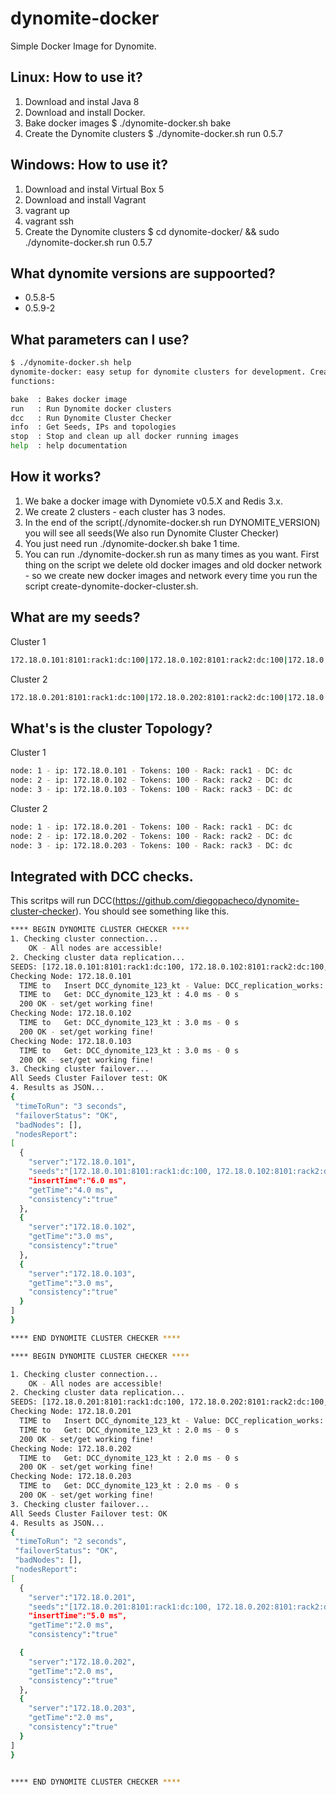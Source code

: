 # dynomite-docker
Simple Docker Image for Dynomite. 

## Linux: How to use it?
1. Download and instal Java 8
2. Download and install Docker.
3. Bake docker images $ ./dynomite-docker.sh bake
3. Create the Dynomite clusters $ ./dynomite-docker.sh run 0.5.7

## Windows: How to use it?
1. Download and instal Virtual Box 5
2. Download and install Vagrant
3. vagrant up 
4. vagrant ssh
5. Create the Dynomite clusters $ cd dynomite-docker/ && sudo ./dynomite-docker.sh run 0.5.7

## What dynomite versions are suppoorted?

* 0.5.8-5 <BR>
* 0.5.9-2 <BR>

## What parameters can I use? 
```bash
$ ./dynomite-docker.sh help
dynomite-docker: easy setup for dynomite clusters for development. Created by: Diego Pacheco.
functions: 

bake  : Bakes docker image
run   : Run Dynomite docker clusters
dcc   : Run Dynomite Cluster Checker
info  : Get Seeds, IPs and topologies
stop  : Stop and clean up all docker running images
help  : help documentation
```

## How it works? 
1. We bake a docker image with Dynomiete v0.5.X and Redis 3.x.
2. We create 2 clusters - each cluster has 3 nodes.
3. In the end of the script(./dynomite-docker.sh run DYNOMITE_VERSION) you will see all seeds(We also run Dynomite Cluster Checker)
4. You just need run ./dynomite-docker.sh bake 1 time.
5. You can run ./dynomite-docker.sh run as many times as you want. First thing on the script we delete old docker images and old docker network - so we create new docker images and network every time you run the script create-dynomite-docker-cluster.sh. 

## What are my seeds?

Cluster 1
```bash
172.18.0.101:8101:rack1:dc:100|172.18.0.102:8101:rack2:dc:100|172.18.0.103:8101:rack3:dc:100
```
Cluster 2
```bash
172.18.0.201:8101:rack1:dc:100|172.18.0.202:8101:rack2:dc:100|172.18.0.203:8101:rack3:dc:100
```

## What's is the cluster Topology?

Cluster 1 
```bash
node: 1 - ip: 172.18.0.101 - Tokens: 100 - Rack: rack1 - DC: dc 
node: 2 - ip: 172.18.0.102 - Tokens: 100 - Rack: rack2 - DC: dc
node: 3 - ip: 172.18.0.103 - Tokens: 100 - Rack: rack3 - DC: dc
```

Cluster 2 
```bash
node: 1 - ip: 172.18.0.201 - Tokens: 100 - Rack: rack1 - DC: dc 
node: 2 - ip: 172.18.0.202 - Tokens: 100 - Rack: rack2 - DC: dc
node: 3 - ip: 172.18.0.203 - Tokens: 100 - Rack: rack3 - DC: dc
```

## Integrated with DCC checks. 

This scritps will run DCC(https://github.com/diegopacheco/dynomite-cluster-checker). You should see something like this.

```bash
**** BEGIN DYNOMITE CLUSTER CHECKER ****
1. Checking cluster connection... 
    OK - All nodes are accessible! 
2. Checking cluster data replication... 
SEEDS: [172.18.0.101:8101:rack1:dc:100, 172.18.0.102:8101:rack2:dc:100, 172.18.0.103:8101:rack3:dc:100]
Checking Node: 172.18.0.101
  TIME to   Insert DCC_dynomite_123_kt - Value: DCC_replication_works: 6.0 ms - 0 s
  TIME to   Get: DCC_dynomite_123_kt : 4.0 ms - 0 s
  200 OK - set/get working fine!
Checking Node: 172.18.0.102
  TIME to   Get: DCC_dynomite_123_kt : 3.0 ms - 0 s
  200 OK - set/get working fine!
Checking Node: 172.18.0.103
  TIME to   Get: DCC_dynomite_123_kt : 3.0 ms - 0 s
  200 OK - set/get working fine!
3. Checking cluster failover... 
All Seeds Cluster Failover test: OK
4. Results as JSON... 
{
 "timeToRun": "3 seconds",
 "failoverStatus": "OK",
 "badNodes": [], 
 "nodesReport":
[
  {
    "server":"172.18.0.101",
    "seeds":"[172.18.0.101:8101:rack1:dc:100, 172.18.0.102:8101:rack2:dc:100, 172.18.0.103:8101:rack3:dc:100]",
    "insertTime":"6.0 ms",
    "getTime":"4.0 ms",
    "consistency":"true"
  },
  {
    "server":"172.18.0.102",
    "getTime":"3.0 ms",
    "consistency":"true"
  },
  {
    "server":"172.18.0.103",
    "getTime":"3.0 ms",
    "consistency":"true"
  }
]
}

**** END DYNOMITE CLUSTER CHECKER ****
```

```bash
**** BEGIN DYNOMITE CLUSTER CHECKER ****

1. Checking cluster connection... 
    OK - All nodes are accessible! 
2. Checking cluster data replication... 
SEEDS: [172.18.0.201:8101:rack1:dc:100, 172.18.0.202:8101:rack2:dc:100, 172.18.0.203:8101:rack3:dc:100]
Checking Node: 172.18.0.201
  TIME to   Insert DCC_dynomite_123_kt - Value: DCC_replication_works: 5.0 ms - 0 s
  TIME to   Get: DCC_dynomite_123_kt : 2.0 ms - 0 s
  200 OK - set/get working fine!
Checking Node: 172.18.0.202
  TIME to   Get: DCC_dynomite_123_kt : 2.0 ms - 0 s
  200 OK - set/get working fine!
Checking Node: 172.18.0.203
  TIME to   Get: DCC_dynomite_123_kt : 2.0 ms - 0 s
  200 OK - set/get working fine!
3. Checking cluster failover... 
All Seeds Cluster Failover test: OK
4. Results as JSON... 
{
 "timeToRun": "2 seconds",
 "failoverStatus": "OK",
 "badNodes": [], 
 "nodesReport":
[
  {
    "server":"172.18.0.201",
    "seeds":"[172.18.0.201:8101:rack1:dc:100, 172.18.0.202:8101:rack2:dc:100, 172.18.0.203:8101:rack3:dc:100]",
    "insertTime":"5.0 ms",
    "getTime":"2.0 ms",
    "consistency":"true"                                                                  },

  {
    "server":"172.18.0.202",
    "getTime":"2.0 ms",
    "consistency":"true"
  },
  {
    "server":"172.18.0.203",
    "getTime":"2.0 ms",
    "consistency":"true"
  }
]
}


**** END DYNOMITE CLUSTER CHECKER ****
```

